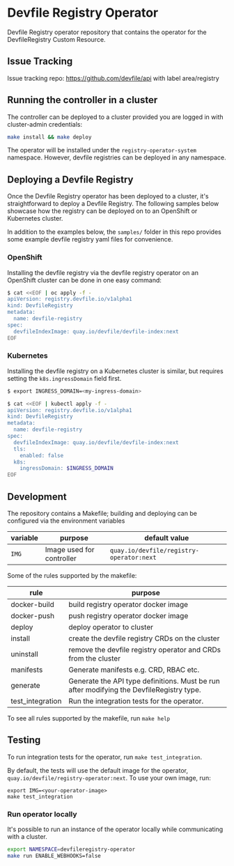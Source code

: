 # Devfile Registry Operator

Devfile Registry operator repository that contains the operator for the DevfileRegistry Custom Resource. 

## Issue Tracking

Issue tracking repo: https://github.com/devfile/api with label area/registry

## Running the controller in a cluster

The controller can be deployed to a cluster provided you are logged in with cluster-admin credentials:

```bash
make install && make deploy
```

The operator will be installed under the `registry-operator-system` namespace. However, devfile registries can be deployed in any namespace.

## Deploying a Devfile Registry

Once the Devfile Registry operator has been deployed to a cluster, it's straightforward to deploy a Devfile Registry. The following samples below showcase how the registry can be deployed on to an OpenShift or Kubernetes cluster. 

In addition to the examples below, the `samples/` folder in this repo provides some example devfile registry yaml files for convenience.


### OpenShift

Installing the devfile registry via the devfile registry operator on an OpenShift cluster can be done in one easy command:

```bash
$ cat <<EOF | oc apply -f -
apiVersion: registry.devfile.io/v1alpha1
kind: DevfileRegistry
metadata:
  name: devfile-registry
spec:
  devfileIndexImage: quay.io/devfile/devfile-index:next
EOF
```


### Kubernetes

Installing the devfile registry on a Kubernetes cluster is similar, but requires setting the `k8s.ingressDomain` field first.

```bash
$ export INGRESS_DOMAIN=<my-ingress-domain>

$ cat <<EOF | kubectl apply -f -
apiVersion: registry.devfile.io/v1alpha1
kind: DevfileRegistry
metadata:
  name: devfile-registry
spec:
  devfileIndexImage: quay.io/devfile/devfile-index:next
  tls:
    enabled: false
  k8s:
    ingressDomain: $INGRESS_DOMAIN
EOF
```

## Development

The repository contains a Makefile; building and deploying can be configured via the environment variables

|variable|purpose|default value|
|---|---|---|
| `IMG` | Image used for controller | `quay.io/devfile/registry-operator:next` |

Some of the rules supported by the makefile:

|rule|purpose|
|---|---|
| docker-build | build registry operator docker image |
| docker-push | push registry operator docker image |
| deploy | deploy operator to cluster |
| install | create the devfile registry CRDs on the cluster |
| uninstall | remove the devfile registry operator and CRDs from the cluster |
| manifests | Generate manifests e.g. CRD, RBAC etc. |
| generate | Generate the API type definitions. Must be run after modifying the DevfileRegistry type. |
| test_integration | Run the integration tests for the operator. |

To see all rules supported by the makefile, run `make help`

## Testing

To run integration tests for the operator, run `make test_integration`. 

By default, the tests will use the default image for the operator, `quay.io/devfile/registry-operator:next`. To use your own image, run:

```
export IMG=<your-operator-image>
make test_integration
```

### Run operator locally
It's possible to run an instance of the operator locally while communicating with a cluster. 

```bash
export NAMESPACE=devfileregistry-operator
make run ENABLE_WEBHOOKS=false
```